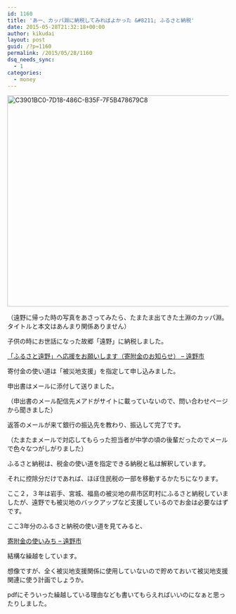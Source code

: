 ```yaml
---
id: 1160
title: 'あー、カッパ淵に納税してみればよかった &#8211; ふるさと納税'
date: 2015-05-28T21:32:18+00:00
author: kikudai
layout: post
guid: /?p=1160
permalink: /2015/05/28/1160
dsq_needs_sync:
  - 1
categories:
  - money
---
```

<a href="https://www.flickr.com/photos/125776803@N07/18194550585" title="C3901BC0-7D18-486C-B35F-7F5B478679C8 by Daichi Kikuchi, on Flickr" target="_blank"><img src="https://c1.staticflickr.com/9/8879/18194550585_d1edb922d9_z.jpg" width="640" height="480" alt="C3901BC0-7D18-486C-B35F-7F5B478679C8" /></a>
  
（遠野に帰った時の写真をあさってみたら、たまたま出てきた土淵のカッパ淵。タイトルと本文はあんまり関係ありません）

子供の時にお世話になった故郷「遠野」に納税しました。
  
<!--more-->

<a href="http://www.city.tono.iwate.jp/index.cfm/30,31687,138,422,html" target="_blank">「ふるさと遠野」へ応援をお願いします（寄附金のお知らせ） &#8211; 遠野市</a>

寄付金の使い道は「被災地支援」を指定して申し込みました。

申出書はメールに添付して送りました。
  
（申出書のメール配信先メアドがサイトに載っていないので、問い合わせページから聞きました）

返答のメールが来て銀行の振込先を教わり、振込して完了です。
  
（たまたまメールで対応してもらった担当者が中学の頃の後輩だったのでメールで色々なつがしがりました）

ふるさと納税は、税金の使い道を指定できる納税と私は解釈しています。

それに控除分だけであれば、ほぼ住民税の一部を移動するかたちになります。

ここ２，３年は岩手、宮城、福島の被災地の県市区町村にふるさと納税していましたが、遠野でも被災地のバックアップなど支援しているのでお金は必要なはずです。

ここ3年分のふるさと納税の使い道を見てみると、

<a href="http://www.city.tono.iwate.jp/index.cfm/30,31712,138,422,html" target="_blank">寄附金の使いみち &#8211; 遠野市</a>

結構な繰越をしています。

想像ですが、全く被災地支援関係に使用していないので貯めておいて被災地支援関連に使う計画でしょうか。

pdfにそういった繰越している理由なども書いてもらえればいいのになぁと思ったりしました。